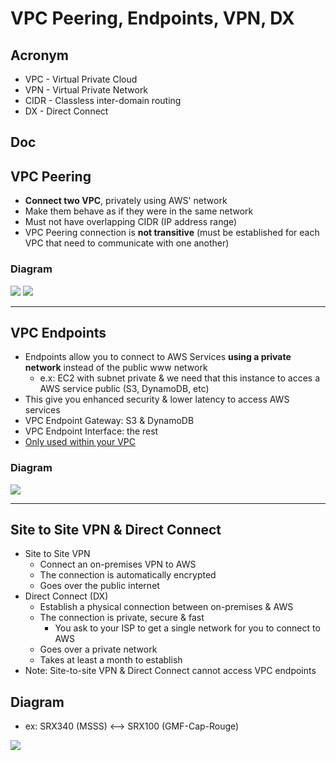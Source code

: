 # VPC Peering, Endpoints, VPN, DX

## Acronym
* VPC - Virtual Private Cloud
* VPN - Virtual Private Network
* CIDR - Classless inter-domain routing
* DX - Direct Connect

## Doc

## VPC Peering
* **Connect two VPC**, privately using AWS' network
* Make them behave as if they were in the same network
* Must not have overlapping CIDR (IP address range)
* VPC Peering connection is **not transitive** (must be established for each VPC that need to communicate with one another)

### Diagram
[<img src="https://i.imgur.com/gmuR2ae.png">](https://i.imgur.com/gmuR2ae.png)
[<img src="https://i.imgur.com/qbcrazj.png">](https://i.imgur.com/qbcrazj.png)

---

## VPC Endpoints
* Endpoints allow you to connect to AWS Services **using a private network** instead of the public www network
    * e.x: EC2 with subnet private & we need that this instance to acces a AWS service public (S3, DynamoDB, etc)
* This give you enhanced security & lower latency to access AWS services
* VPC Endpoint Gateway: S3 & DynamoDB
* VPC Endpoint Interface: the rest
* <ins>Only used within your VPC</ins>

### Diagram
[<img src="https://i.imgur.com/CxAbZCd.png">](https://i.imgur.com/CxAbZCd.png)

---

## Site to Site VPN & Direct Connect
* Site to Site VPN
  * Connect an on-premises VPN to AWS
  * The connection is automatically encrypted
  * Goes over the public internet
* Direct Connect (DX)
  * Establish a physical connection between on-premises & AWS
  * The connection is private, secure & fast
    * You ask to your ISP to get a single network for you to connect to AWS
  * Goes over a private network
  * Takes at least a month to establish
* Note: Site-to-site VPN & Direct Connect cannot access VPC endpoints
  
  
## Diagram
* ex: SRX340 (MSSS) <--> SRX100 (GMF-Cap-Rouge)

[<img src="https://i.imgur.com/GVJH1jo.png">](https://i.imgur.com/GVJH1jo.png)
